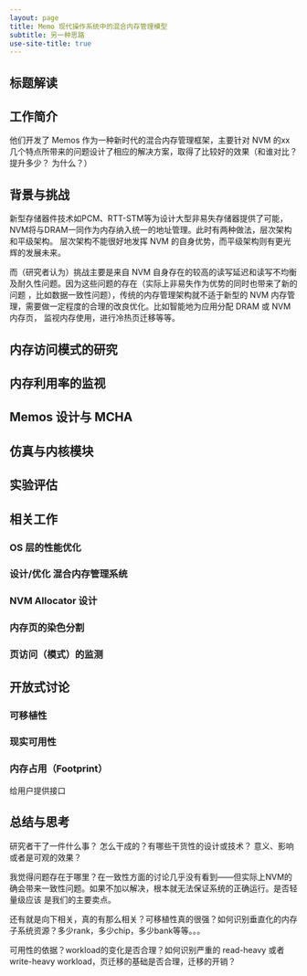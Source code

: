 ```yaml
---
layout: page
title: Memo 现代操作系统中的混合内存管理模型
subtitle: 另一种思路
use-site-title: true
---
```


## 标题解读

## 工作简介

他们开发了 Memos 作为一种新时代的混合内存管理框架，主要针对 NVM 的xx几个特点所带来的问题设计了相应的解决方案，取得了比较好的效果（和谁对比？提升多少？
为什么？）


## 背景与挑战

新型存储器件技术如PCM、RTT-STM等为设计大型非易失存储器提供了可能，NVM将与DRAM一同作为内存纳入统一的地址管理。此时有两种做法，层次架构和平级架构。
层次架构不能很好地发挥 NVM 的自身优势，而平级架构则有更光辉的发展未来。

而（研究者认为）挑战主要是来自 NVM 自身存在的较高的读写延迟和读写不均衡及耐久性问题。因为这些问题的存在（实际上非易失作为优势的同时也带来了新的问题
，比如数据一致性问题），传统的内存管理架构就不适于新型的 NVM 内存管理，需要做一定程度的合理的改良优化。比如智能地为应用分配 DRAM 或 NVM 内存页，
监视内存使用，进行冷热页迁移等等。

## 内存访问模式的研究

## 内存利用率的监视

## Memos 设计与 MCHA

## 仿真与内核模块

## 实验评估

## 相关工作

### OS 层的性能优化

### 设计/优化 混合内存管理系统

### NVM Allocator 设计

### 内存页的染色分割

### 页访问（模式）的监测

## 开放式讨论

### 可移植性

### 现实可用性

### 内存占用（Footprint）

给用户提供接口

## 总结与思考

研究者干了一件什么事？
怎么干成的？有哪些干货性的设计或技术？
意义、影响或者是可观的效果？

我觉得问题存在于哪里？在一致性方面的讨论几乎没有看到——但实际上NVM的确会带来一致性问题。如果不加以解决，根本就无法保证系统的正确运行。是否轻量级应该
是我们的主要卖点。

还有就是向下相关，真的有那么相关？可移植性真的很强？如何识别垂直化的内存子系统资源？多少rank，多少chip，多少bank等等。。。

可用性的依据？workload的变化是否合理？如何识别严重的 read-heavy 或者 write-heavy workload，页迁移的基础是否合理，迁移的开销？

